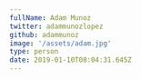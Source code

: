 ```yaml
---
fullName: Adam Munoz
twitter: adammunozlopez
github: adammunoz
image: '/assets/adam.jpg'
type: person
date: 2019-01-10T08:04:31.645Z
---
```

